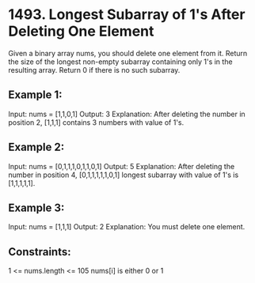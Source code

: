 # 1493. Longest Subarray of 1's After Deleting One Element

Given a binary array nums, you should delete one element from it.
Return the size of the longest non-empty subarray containing only 1's in the resulting array. Return 0 if there is no such subarray.


## Example 1:

Input: nums = [1,1,0,1]
Output: 3
Explanation: After deleting the number in position 2, [1,1,1] contains 3 numbers with value of 1's.

## Example 2:

Input: nums = [0,1,1,1,0,1,1,0,1]
Output: 5
Explanation: After deleting the number in position 4, [0,1,1,1,1,1,0,1] longest subarray with value of 1's is [1,1,1,1,1].

## Example 3:

Input: nums = [1,1,1]
Output: 2
Explanation: You must delete one element.
 

## Constraints:

1 <= nums.length <= 105
nums[i] is either 0 or 1
